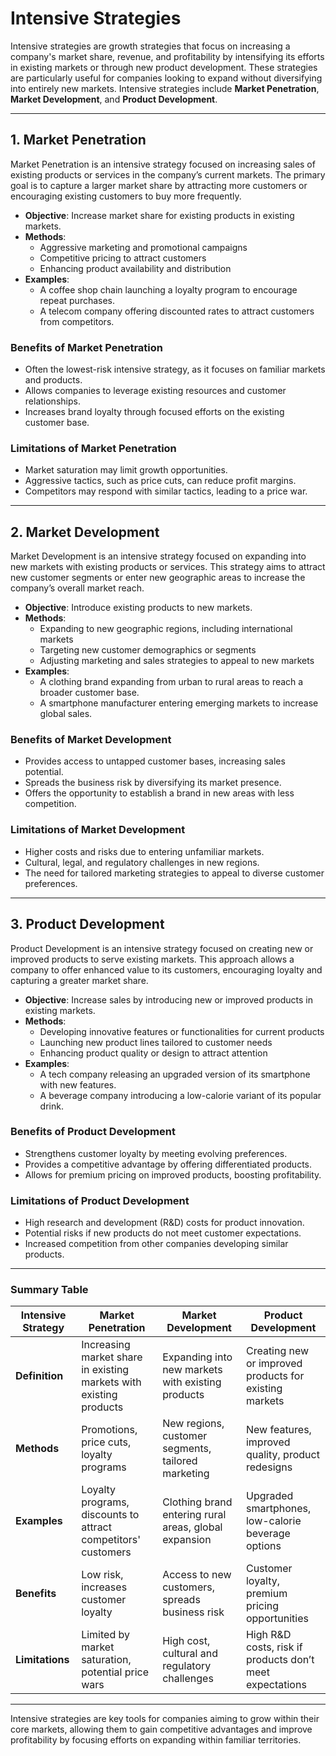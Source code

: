 # Intensive Strategies

Intensive strategies are growth strategies that focus on increasing a company's market share, revenue, and profitability by intensifying its efforts in existing markets or through new product development. These strategies are particularly useful for companies looking to expand without diversifying into entirely new markets. Intensive strategies include **Market Penetration**, **Market Development**, and **Product Development**.

---

## 1. Market Penetration
Market Penetration is an intensive strategy focused on increasing sales of existing products or services in the company’s current markets. The primary goal is to capture a larger market share by attracting more customers or encouraging existing customers to buy more frequently.

- **Objective**: Increase market share for existing products in existing markets.
- **Methods**:
  - Aggressive marketing and promotional campaigns
  - Competitive pricing to attract customers
  - Enhancing product availability and distribution
- **Examples**:
  - A coffee shop chain launching a loyalty program to encourage repeat purchases.
  - A telecom company offering discounted rates to attract customers from competitors.

### Benefits of Market Penetration
- Often the lowest-risk intensive strategy, as it focuses on familiar markets and products.
- Allows companies to leverage existing resources and customer relationships.
- Increases brand loyalty through focused efforts on the existing customer base.

### Limitations of Market Penetration
- Market saturation may limit growth opportunities.
- Aggressive tactics, such as price cuts, can reduce profit margins.
- Competitors may respond with similar tactics, leading to a price war.

---

## 2. Market Development
Market Development is an intensive strategy focused on expanding into new markets with existing products or services. This strategy aims to attract new customer segments or enter new geographic areas to increase the company’s overall market reach.

- **Objective**: Introduce existing products to new markets.
- **Methods**:
  - Expanding to new geographic regions, including international markets
  - Targeting new customer demographics or segments
  - Adjusting marketing and sales strategies to appeal to new markets
- **Examples**:
  - A clothing brand expanding from urban to rural areas to reach a broader customer base.
  - A smartphone manufacturer entering emerging markets to increase global sales.

### Benefits of Market Development
- Provides access to untapped customer bases, increasing sales potential.
- Spreads the business risk by diversifying its market presence.
- Offers the opportunity to establish a brand in new areas with less competition.

### Limitations of Market Development
- Higher costs and risks due to entering unfamiliar markets.
- Cultural, legal, and regulatory challenges in new regions.
- The need for tailored marketing strategies to appeal to diverse customer preferences.

---

## 3. Product Development
Product Development is an intensive strategy focused on creating new or improved products to serve existing markets. This approach allows a company to offer enhanced value to its customers, encouraging loyalty and capturing a greater market share.

- **Objective**: Increase sales by introducing new or improved products in existing markets.
- **Methods**:
  - Developing innovative features or functionalities for current products
  - Launching new product lines tailored to customer needs
  - Enhancing product quality or design to attract attention
- **Examples**:
  - A tech company releasing an upgraded version of its smartphone with new features.
  - A beverage company introducing a low-calorie variant of its popular drink.

### Benefits of Product Development
- Strengthens customer loyalty by meeting evolving preferences.
- Provides a competitive advantage by offering differentiated products.
- Allows for premium pricing on improved products, boosting profitability.

### Limitations of Product Development
- High research and development (R&D) costs for product innovation.
- Potential risks if new products do not meet customer expectations.
- Increased competition from other companies developing similar products.

---

### Summary Table

| **Intensive Strategy** | **Market Penetration**                                         | **Market Development**                                      | **Product Development**                                     |
|------------------------|-----------------------------------------------------------------|-------------------------------------------------------------|-------------------------------------------------------------|
| **Definition**         | Increasing market share in existing markets with existing products | Expanding into new markets with existing products           | Creating new or improved products for existing markets      |
| **Methods**            | Promotions, price cuts, loyalty programs                        | New regions, customer segments, tailored marketing          | New features, improved quality, product redesigns           |
| **Examples**           | Loyalty programs, discounts to attract competitors' customers   | Clothing brand entering rural areas, global expansion       | Upgraded smartphones, low-calorie beverage options          |
| **Benefits**           | Low risk, increases customer loyalty                            | Access to new customers, spreads business risk              | Customer loyalty, premium pricing opportunities             |
| **Limitations**        | Limited by market saturation, potential price wars              | High cost, cultural and regulatory challenges               | High R&D costs, risk if products don’t meet expectations    |

---

Intensive strategies are key tools for companies aiming to grow within their core markets, allowing them to gain competitive advantages and improve profitability by focusing efforts on expanding within familiar territories.
